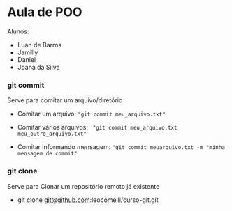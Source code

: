 # Aula de POO

Alunos:
- Luan de Barros
- Jamilly
- Daniel
- Joana da Silva

### git commit
Serve para comitar um arquivo/diretório

- Comitar um arquivo: ``` "git commit meu_arquivo.txt" ```

- Comitar vários arquivos: ``` "git commit meu_arquivo.txt meu_outro_arquivo.txt"```
- Comitar informando mensagem: ```"git commit meuarquivo.txt -m "minha mensagem de commit" ```

### git clone
Serve para Clonar um repositório remoto já existente
- git clone git@github.com:leocomelli/curso-git.git